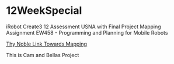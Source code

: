 # 12WeekSpecial
iRobot Create3 12 Assessment USNA with Final Project Mapping Assignment
EW458 - Programming and Planning for Mobile Robots

[Thy Noble Link Towards Mapping](https://camross25.github.io/12WeekSpecial/#/)

This is Cam and Bellas Project
